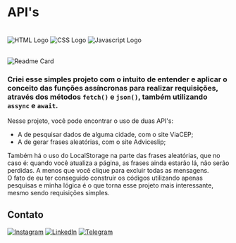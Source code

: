 # API's

<div style="display: inline_block"><br>
    <img src="https://img.shields.io/badge/HTML5-E34F26?style=for-the-badge&logo=html5&logoColor=white"  alt="HTML Logo" align="center" />
    <img src="https://img.shields.io/badge/CSS3-1572B6?style=for-the-badge&logo=css3&logoColor=white"  alt="CSS Logo" align="center" />
    <img src="https://img.shields.io/badge/JavaScript-F7DF1E?style=for-the-badge&logo=javascript&logoColor=black"  alt="Javascript Logo" align="center" />
</div><br>

![Readme Card](https://github-readme-stats.vercel.app/api/pin/?username=lezzin&repo=treino-json&theme=dark&show_owner=true)

### Criei esse simples projeto com o intuito de entender e aplicar o conceito das funções assíncronas para realizar requisições, através dos métodos <code>fetch()</code> e <code>json()</code>, também utilizando <code>assync</code> e <code>await</code>.

Nesse projeto, você pode encontrar o uso de duas API's:

- A de pesquisar dados de alguma cidade, com o site ViaCEP;
- A de gerar frases aleatórias, com o site Adviceslip;

Também há o uso do LocalStorage na parte das frases aleatórias, que no caso é: quando você atualiza a página, as frases ainda estarão lá, não serão perdidas. A menos que você clique para excluir todas as mensagens.<br>
O fato de eu ter conseguido construir os códigos utilizando apenas pesquisas e minha lógica é o que torna esse projeto mais interessante, mesmo sendo requisições simples.

## Contato
[![Instagram](https://img.shields.io/badge/Instagram-E4405F?style=for-the-badge&logo=instagram&logoColor=white)](https://www.instagram.com/leandroadrian_/)
[![LinkedIn](https://img.shields.io/badge/LinkedIn-0077B5?style=for-the-badge&logo=linkedin&logoColor=white)](https://www.linkedin.com/in/leandro-adrian)
[![Telegram](https://img.shields.io/badge/Telegram-2CA5E0?style=for-the-badge&logo=telegram&logoColor=white)](https://t.me/LeandroAdrian)
